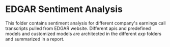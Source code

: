 # EDGAR Sentiment Analysis
This folder contains sentiment analysis for different company's earnings call transcripts pulled from EDGAR website. Different apis and predefined models and customized models are architected in the different *exp* folders and summarized in a report.
